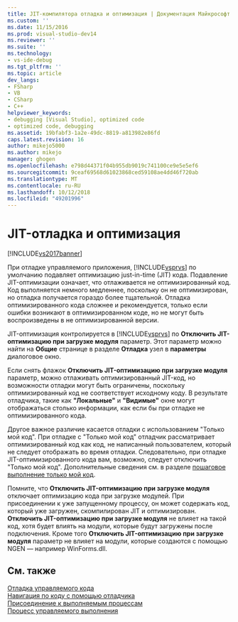 ```yaml
---
title: JIT-компилятора отладка и оптимизация | Документация Майкрософт
ms.custom: ''
ms.date: 11/15/2016
ms.prod: visual-studio-dev14
ms.reviewer: ''
ms.suite: ''
ms.technology:
- vs-ide-debug
ms.tgt_pltfrm: ''
ms.topic: article
dev_langs:
- FSharp
- VB
- CSharp
- C++
helpviewer_keywords:
- debugging [Visual Studio], optimized code
- optimized code, debugging
ms.assetid: 19bfabf3-1a2e-49dc-8819-a813982e86fd
caps.latest.revision: 16
author: mikejo5000
ms.author: mikejo
manager: ghogen
ms.openlocfilehash: e798d44371f04b955db9019c741100ce9e5e5ef6
ms.sourcegitcommit: 9ceaf69568d61023868ced59108ae4dd46f720ab
ms.translationtype: MT
ms.contentlocale: ru-RU
ms.lasthandoff: 10/12/2018
ms.locfileid: "49201996"
---
```

# <a name="jit-optimization-and-debugging"></a>JIT-отладка и оптимизация
[!INCLUDE[vs2017banner](../includes/vs2017banner.md)]

При отладке управляемого приложения, [!INCLUDE[vsprvs](../includes/vsprvs-md.md)] по умолчанию подавляет оптимизацию just-in-time (JIT) кода. Подавление JIT-оптимизации означает, что отлаживается не оптимизированный код. Код выполняется немного медленнее, поскольку он не оптимизирован, но отладка получается гораздо более тщательной. Отладка оптимизированного кода сложнее и рекомендуется, только если ошибки возникают в оптимизированном коде, но не могут быть воспроизведены в не оптимизированной версии.  
  
 JIT-оптимизация контролируется в [!INCLUDE[vsprvs](../includes/vsprvs-md.md)] по **Отключить JIT-оптимизацию при загрузке модуля** параметр. Этот параметр можно найти на **Общие** странице в разделе **Отладка** узел в **параметры** диалоговое окно.  
  
 Если снять флажок **Отключить JIT-оптимизацию при загрузке модуля** параметр, можно отлаживать оптимизированный JIT-код, но возможности отладки могут быть ограничены, поскольку оптимизированный код не соответствует исходному коду. В результате отладчика, такие как **"Локальные"** и **"Видимые"** окне могут отображаться столько информации, как если бы при отладке не оптимизированного кода.  
  
 Другое важное различие касается отладки с использованием "Только мой код". При отладке с "Только мой код" отладчик рассматривает оптимизированный код как код, не написанный пользователем, который не следует отображать во время отладки. Следовательно, при отладке JIT-оптимизированного кода вам, возможно, следует отключить "Только мой код". Дополнительные сведения см. в разделе [пошаговое выполнение только мой код](../debugger/just-my-code.md#BKMK_Enable_or_disable_Just_My_Code).  
  
 Помните, что **Отключить JIT-оптимизацию при загрузке модуля** отключает оптимизацию кода при загрузке модулей. При присоединении к уже запущенному процессу, он может содержать код, который уже загружен, скомпилирован JIT и оптимизирован. **Отключить JIT-оптимизацию при загрузке модуля** не влияет на такой код, хотя будет влиять на модули, которые будут загружены после подключения. Кроме того **Отключить JIT-оптимизацию при загрузке модуля** параметр не влияет на модули, которые создаются с помощью NGEN — например WinForms.dll.  
  
## <a name="see-also"></a>См. также  
 [Отладка управляемого кода](../debugger/debugging-managed-code.md)   
 [Навигация по коду с помощью отладчика](../debugger/navigating-through-code-with-the-debugger.md)   
 [Присоединение к выполняемым процессам](../debugger/attach-to-running-processes-with-the-visual-studio-debugger.md)   
 [Процесс управляемого выполнения](http://msdn.microsoft.com/library/476b03dc-2b12-49a7-b067-41caeaa2f533)



